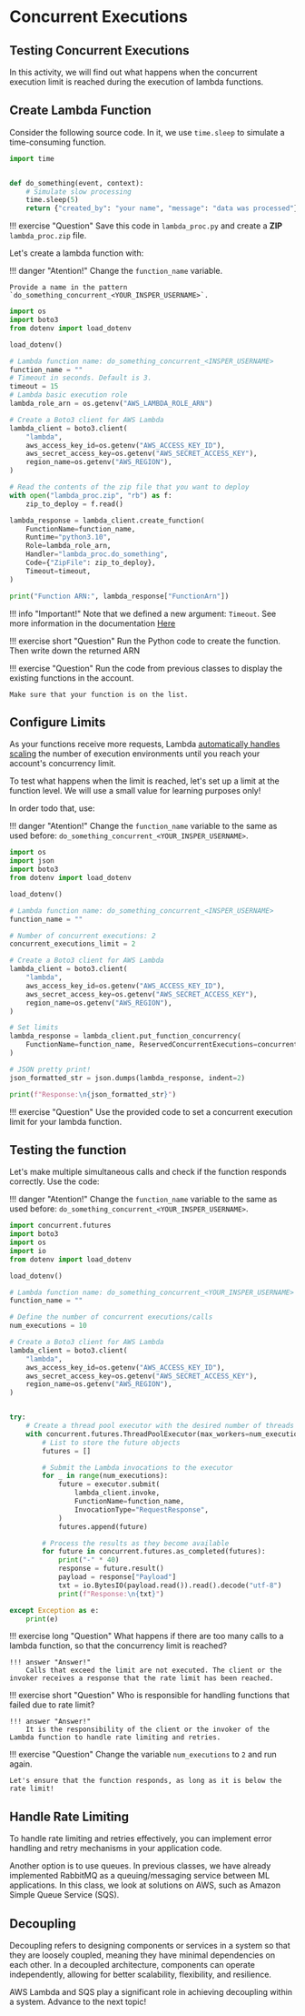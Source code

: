 # Concurrent Executions

## Testing Concurrent Executions

In this activity, we will find out what happens when the concurrent execution limit is reached during the execution of lambda functions.

## Create Lambda Function

Consider the following source code. In it, we use `time.sleep` to simulate a time-consuming function.

```python
import time


def do_something(event, context):
    # Simulate slow processing
    time.sleep(5)
    return {"created_by": "your name", "message": "data was processed"}
```

!!! exercise "Question"
    Save this code in `lambda_proc.py` and create a **ZIP** `lambda_proc.zip` file.

Let's create a lambda function with:

!!! danger "Atention!"
    Change the `function_name` variable.
    
    Provide a name in the pattern `do_something_concurrent_<YOUR_INSPER_USERNAME>`.

```python
import os
import boto3
from dotenv import load_dotenv

load_dotenv()

# Lambda function name: do_something_concurrent_<INSPER_USERNAME>
function_name = ""
# Timeout in seconds. Default is 3.
timeout = 15
# Lambda basic execution role
lambda_role_arn = os.getenv("AWS_LAMBDA_ROLE_ARN")

# Create a Boto3 client for AWS Lambda
lambda_client = boto3.client(
    "lambda",
    aws_access_key_id=os.getenv("AWS_ACCESS_KEY_ID"),
    aws_secret_access_key=os.getenv("AWS_SECRET_ACCESS_KEY"),
    region_name=os.getenv("AWS_REGION"),
)

# Read the contents of the zip file that you want to deploy
with open("lambda_proc.zip", "rb") as f:
    zip_to_deploy = f.read()

lambda_response = lambda_client.create_function(
    FunctionName=function_name,
    Runtime="python3.10",
    Role=lambda_role_arn,
    Handler="lambda_proc.do_something",
    Code={"ZipFile": zip_to_deploy},
    Timeout=timeout,
)

print("Function ARN:", lambda_response["FunctionArn"])
```

!!! info "Important!"
    Note that we defined a new argument: `Timeout`. See more information in the documentation [Here](https://boto3.amazonaws.com/v1/documentation/api/latest/reference/services/lambda/client/create_function.html)

!!! exercise short "Question"
    Run the Python code to create the function. Then write down the returned ARN

!!! exercise "Question"
    Run the code from previous classes to display the existing functions in the account.

    Make sure that your function is on the list.

## Configure Limits

As your functions receive more requests, Lambda [automatically handles scaling](https://docs.aws.amazon.com/lambda/latest/dg/lambda-concurrency.html) the number of execution environments until you reach your account's concurrency limit.

To test what happens when the limit is reached, let's set up a limit at the function level. We will use a small value for learning purposes only!

In order todo that, use:

!!! danger "Atention!"
    Change the `function_name` variable to the same as used before: `do_something_concurrent_<YOUR_INSPER_USERNAME>`.

```python
import os
import json
import boto3
from dotenv import load_dotenv

load_dotenv()

# Lambda function name: do_something_concurrent_<INSPER_USERNAME>
function_name = ""

# Number of concurrent executions: 2
concurrent_executions_limit = 2

# Create a Boto3 client for AWS Lambda
lambda_client = boto3.client(
    "lambda",
    aws_access_key_id=os.getenv("AWS_ACCESS_KEY_ID"),
    aws_secret_access_key=os.getenv("AWS_SECRET_ACCESS_KEY"),
    region_name=os.getenv("AWS_REGION"),
)

# Set limits
lambda_response = lambda_client.put_function_concurrency(
    FunctionName=function_name, ReservedConcurrentExecutions=concurrent_executions_limit
)

# JSON pretty print!
json_formatted_str = json.dumps(lambda_response, indent=2)

print(f"Response:\n{json_formatted_str}")
```

!!! exercise "Question"
    Use the provided code to set a concurrent execution limit for your lambda function.

## Testing the function

Let's make multiple simultaneous calls and check if the function responds correctly. Use the code:

!!! danger "Atention!"
    Change the `function_name` variable to the same as used before: `do_something_concurrent_<YOUR_INSPER_USERNAME>`.

```python
import concurrent.futures
import boto3
import os
import io
from dotenv import load_dotenv

load_dotenv()

# Lambda function name: do_something_concurrent_<YOUR_INSPER_USERNAME>
function_name = ""

# Define the number of concurrent executions/calls
num_executions = 10

# Create a Boto3 client for AWS Lambda
lambda_client = boto3.client(
    "lambda",
    aws_access_key_id=os.getenv("AWS_ACCESS_KEY_ID"),
    aws_secret_access_key=os.getenv("AWS_SECRET_ACCESS_KEY"),
    region_name=os.getenv("AWS_REGION"),
)


try:
    # Create a thread pool executor with the desired number of threads
    with concurrent.futures.ThreadPoolExecutor(max_workers=num_executions) as executor:
        # List to store the future objects
        futures = []

        # Submit the Lambda invocations to the executor
        for _ in range(num_executions):
            future = executor.submit(
                lambda_client.invoke,
                FunctionName=function_name,
                InvocationType="RequestResponse",
            )
            futures.append(future)

        # Process the results as they become available
        for future in concurrent.futures.as_completed(futures):
            print("-" * 40)
            response = future.result()
            payload = response["Payload"]
            txt = io.BytesIO(payload.read()).read().decode("utf-8")
            print(f"Response:\n{txt}")

except Exception as e:
    print(e)

```

!!! exercise long "Question"
    What happens if there are too many calls to a lambda function, so that the concurrency limit is reached?

    !!! answer "Answer!"
        Calls that exceed the limit are not executed. The client or the invoker receives a response that the rate limit has been reached.

!!! exercise short "Question"
    Who is responsible for handling functions that failed due to rate limit?

    !!! answer "Answer!"
        It is the responsibility of the client or the invoker of the Lambda function to handle rate limiting and retries.

!!! exercise "Question"
    Change the variable `num_executions` to `2` and run again.
    
    Let's ensure that the function responds, as long as it is below the rate limit!

## Handle Rate Limiting

To handle rate limiting and retries effectively, you can implement error handling and retry mechanisms in your application code.

Another option is to use queues. In previous classes, we have already implemented RabbitMQ as a queuing/messaging service between ML applications. In this class, we look at solutions on AWS, such as Amazon Simple Queue Service (SQS).

## Decoupling

Decoupling refers to designing components or services in a system so that they are loosely coupled, meaning they have minimal dependencies on each other. In a decoupled architecture, components can operate independently, allowing for better scalability, flexibility, and resilience.

AWS Lambda and SQS play a significant role in achieving decoupling within a system. Advance to the next topic!